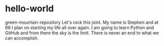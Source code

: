 # hello-world
green-mountain-repository 
Let's rock this joint.
My name is Stephen and at 66 I plan on starting my life all over again.
I am going to learn Python and GitHub and from there the sky is the limit.
There is never an end to what we can accomplish. 
